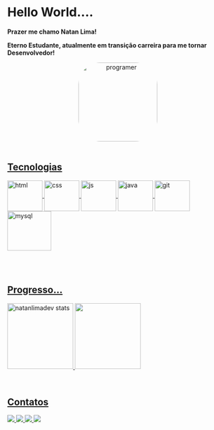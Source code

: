 # Hello World....

**Prazer me chamo Natan Lima!**

**Eterno Estudante, atualmente em transição carreira para me tornar Desenvolvedor!**
 

<div align="center">
  <a href="https://github.com/natanlimadev">
<img align="center" alt="programer" height="180em" style="border-radius:50px;" src="https://veja.abril.com.br/wp-content/uploads/2016/05/giphy-3-original.gif">
</div>

 
<br>

## Tecnologias

<div style="display: inline_block">
	
   <img align="center" alt="html" height="70" width="80" src="https://cdn.jsdelivr.net/gh/devicons/devicon/icons/html5/html5-original-wordmark.svg"/>
   <img align="center" alt="css" height="70" width="80" src="https://cdn.jsdelivr.net/gh/devicons/devicon/icons/css3/css3-original-wordmark.svg"/>
   <img align="center" alt="js" height="70" width="80" src="https://cdn.jsdelivr.net/gh/devicons/devicon/icons/javascript/javascript-original.svg"/>
   <img align="center" alt="java" height="70" width="80" src="https://cdn.jsdelivr.net/gh/devicons/devicon/icons/java/java-original-wordmark.svg"/>
   <img align="center" alt="git" height="70" width="80" src="https://cdn.jsdelivr.net/gh/devicons/devicon/icons/git/git-original.svg"/>
   <img align="center" alt="mysql" height="90" width="100" src="https://cdn.jsdelivr.net/gh/devicons/devicon/icons/mysql/mysql-original-wordmark.svg"/>
          
  </div> 


<br><br>

## Progresso...
<p>
<img height="150px" src="https://github-readme-stats.vercel.app/api?username=natanlimadev&show_icons=true&theme=dracula" alt="natanlimadev stats"/>
 <img height="150px" src="https://github-readme-stats.vercel.app/api/top-langs/?username=natanlimadev&layout=compact&theme=dracula">
</p>

<br>
 
 ## Contatos
 
<div style="display: inline_block">
 <a href="https://www.linkedin.com/in/natan-guilherme-rocha-lima-099a461a7/" target="_blank"><img src=https://img.shields.io/badge/LinkedIn-0077B5?style=for-the-badge&logo=linkedin&logoColor=white target="_blank"/>
 <a href="https://api.WhatsApp.com/send?phone=5585994140561" target="_blank"><img src=https://img.shields.io/badge/WhatsApp-25D366?style=for-the-badge&logo=whatsapp&logoColor=white target="_blank"/>
 <a href="mailto:natanlimadevrj@gmail.com" target="_blank"><img src=https://img.shields.io/badge/Gmail-D14836?style=for-the-badge&logo=gmail&logoColor=white>
 <a href="https://www.github.com/natanlimadev" target="_blank"><img src="https://img.shields.io/badge/GitHub-100000?style=for-the -badge&logo=github&logoColor=white"/>
 </div> 
 
 

